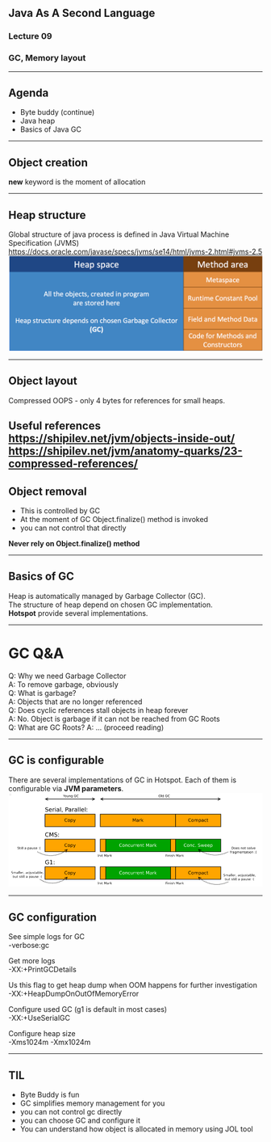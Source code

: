 ## Java As A Second Language
### Lecture 09
### GC, Memory layout

---
## Agenda
- Byte buddy (continue)
- Java heap
- Basics of Java GC

---
## Object creation
**new** keyword is the moment of allocation

---
## Heap structure
Global structure of java process is defined in Java Virtual Machine Specification (JVMS)
https://docs.oracle.com/javase/specs/jvms/se14/html/jvms-2.html#jvms-2.5  
<img src="img/heap.png" alt="heap" style="width: 600px;"/>  

---
## Object layout

Compressed OOPS - only 4 bytes for references for small heaps.

Useful references  
https://shipilev.net/jvm/objects-inside-out/  
https://shipilev.net/jvm/anatomy-quarks/23-compressed-references/
---
## Object removal
- This is controlled by GC
- At the moment of GC Object.finalize() method is invoked
- you can not control that directly

**Never rely on Object.finalize() method**

---
## Basics of GC
Heap is automatically managed by Garbage Collector (GC).  
The structure of heap depend on chosen GC implementation.  
**Hotspot** provide several implementations.

---
# GC Q&A
Q: Why we need Garbage Collector  
A: To remove garbage, obviously  
Q: What is garbage?  
A: Objects that are no longer referenced  
Q: Does cyclic references stall objects in heap forever  
A: No. Object is garbage if it can not be reached from GC Roots  
Q: What are GC Roots? A: ... (proceed reading)  

---
## GC is configurable
There are several implementations of GC in Hotspot. Each of them is configurable via **JVM parameters**.
<img src="img/gcs.png" alt="monitor" style="width: 700px;"/>  

---
## GC configuration
See simple logs for GC  
-verbose:gc  

Get more logs  
-XX:+PrintGCDetails  

Us this flag to get heap dump when OOM happens for further investigation  
-XX:+HeapDumpOnOutOfMemoryError  

Configure used GC (g1 is default in most cases)    
-XX:+UseSerialGC 

Configure heap size  
-Xms1024m -Xmx1024m  

---
## TIL
- Byte Buddy is fun
- GC simplifies memory management for you
- you can not control gc directly
- you can choose GC and configure it
- You can understand how object is allocated in memory using JOL tool